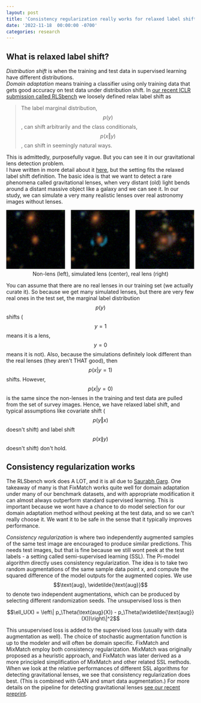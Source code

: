 ```yaml
---
layout: post
title: 'Consistency regularization really works for relaxed label shift'
date: '2022-11-18  00:00:00 -0700'
categories: research
---
```


## What is relaxed label shift?

*Distribution shift* is when the training and test data in supervised learning have different distributions.  
*Domain adaptation* means training a classifier using only training data that gets good accuracy on test data under distribution shift.
In [our recent ICLR submission called RLSbench](https://openreview.net/forum?id=kLvYYV-YK_j) we loosely defined relax label shift as

> The label marginal distribution, $$p(y)$$, can shift arbitrarily and the class conditionals, $$p(x\Vert y)$$, can shift in seemingly natural ways.

This is admittedly, purposefully vague.  But you can see it in our gravitational lens detection problem.  
I have written in more detail about it [here](https://jsharpna.github.io/research/2022/03/28/gravitational-lenses.html), but the setting fits the relaxed label shift definition.
The basic idea is that we want to detect a rare phenomena called gravitational lenses, when very distant (old) light bends around a distant massive object like a galaxy and we can see it.
In our study, we can simulate a very many realistic lenses over real astronomy images without lenses.

<p align='center'>
<img src='/images/lenses/grav_lens.jpg'><br>
Non-lens (left), simulated lens (center), real lens (right)
</p>

You can assume that there are no real lenses in our training set (we actually curate it).
So because we get many simulated lenses, but there are very few real ones in the test set, the marginal label distribution $$p(y)$$ shifts ($$y=1$$ means it is a lens, $$y=0$$ means it is not).
Also, because the simulations definitely look different than the real lenses (they aren't THAT good), then $$p(x|y=1)$$ shifts.
However, $$p(x|y=0)$$ is the same since the non-lenses in the training and test data are pulled from the set of survey images.
Hence, we have relaxed label shift, and typical assumptions like covariate shift ( $$p(y\Vert x)$$ doesn't shift) and label shift $$p(x\|y)$$ doesn't shift) don't hold.

## Consistency regularization works

The RLSbench work does A LOT, and it is all due to [Saurabh Garg](https://saurabhgarg1996.github.io/).
One takeaway of many is that FixMatch works quite well for domain adaptation under many of our benchmark datasets, and with appropriate modification it can almost always outperform standard supervised learning.
This is important because we wont have a chance to do model selection for our domain adaptation method without peeking at the test data, and so we can't really choose it.
We want it to be safe in the sense that it typically improves performance.

*Consistency regularization* is where two independently augmented samples of the same test image are encouraged to produce similar predictions.
This needs test images, but that is fine because we still wont peek at the test labels - a setting called semi-supervised learning (SSL).
The Pi-model algorithm directly uses consistency regularization. 
The idea is to take two random augmentations of the same sample data point x, and compute the squared difference of the model outputs for the augmented copies. 
We use $$\text{aug}, \widetilde{\text{aug}}$$ to denote two independent augmentations, which can be produced by selecting different randomization seeds. The unsupervised loss is then

$$\ell_U(X) = \left\| p_\Theta(\text{aug}(X)) - p_\Theta(\widetilde{\text{aug}}(X))\right\|^2$$

This unsupervised loss is added to the supervised loss (usually with data augmentation as well).
The choice of stochastic augmentation function is up to the modeler and will often be domain specific. 
FixMatch and MixMatch employ both consistency regularization.
MixMatch was originally proposed as a heuristic approach, and FixMatch was later derived as a more principled simplification of MixMatch and other related SSL methods. 
When we look at the relative performances of different SSL algorithms for detecting gravitational lenses, we see that consistency regularization does best.
(This is combined with GAN and smart data augmentation.)
For more details on the pipeline for detecting gravitational lenses [see our recent preprint](https://arxiv.org/abs/2211.00047).

